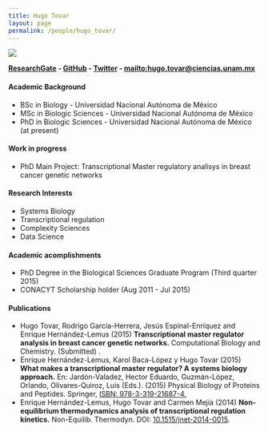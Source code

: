 ```yaml
---
title: Hugo Tovar
layout: page
permalink: /people/hugo_tovar/
---
```


![][image]

__[ResearchGate][1] - [GitHub][2] - [Twitter][3] - <mailto:hugo.tovar@ciencias.unam.mx>__

#### Academic Background

* BSc in Biology - Universidad Nacional Autónoma de México
* MSc in Biologic Sciences - Universidad Nacional Autónoma de México
* PhD in Biologic Sciences - Universidad Nacional Autónoma de México (at present)

#### Work in progress
* PhD Main Project: Transcriptional Master regulatory analisys in breast cancer genetic networks

#### Research Interests
* Systems Biology
* Transcriptional regulation
* Complexity Sciences
* Data Science

#### Academic acomplishments
* PhD Degree in the Biological Sciences Graduate Program (Third quarter 2015)
* CONACYT Scholarship holder (Aug 2011 - Jul 2015)

#### Publications
* Hugo Tovar, Rodrigo García-Herrera, Jesús Espinal-Enríquez and Enrique Hernández-Lemus (2015) **Transcriptional master regulator analysis in breast cancer genetic networks.** Computational Biology and Chemistry. (Submitted) .
* Enrique Hernández-Lemus, Karol Baca-López y Hugo Tovar (2015) **What makes a transcriptional master regulator? A systems biology approach.** En: Jardón-Valadez, Hector Eduardo, Guzmán-López, Orlando, Olivares-Quiroz, Luis (Eds.). (2015) Physical Biology of Proteins and Peptides. Springer, [ISBN: 978-3-319-21687-4.][5]
* Enrique Hernández-Lemus, Hugo Tovar and Carmen Mejía (2014) **Non-equilibrium thermodynamics analysis of transcriptional regulation kinetics.** Non-Equilib. Thermodyn. DOI: [10.1515/jnet-2014-0015][4].


[image]:https://cloud.githubusercontent.com/assets/9357097/13790921/42b18bbc-eab0-11e5-94ac-1f1763513432.png

[1]: https://www.researchgate.net/profile/Hugo_Tovar
[2]: https://github.com/hachepunto
[3]: https://twitter.com/hachepunto
[4]: https://doi.org/10.1515/jnet-2014-0015
[5]: http://www.springer.com/us/book/9783319216867
